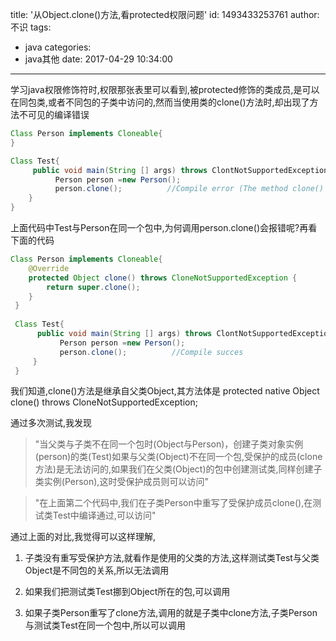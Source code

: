 title: '从Object.clone()方法,看protected权限问题'
id: 1493433253761
author: 不识
tags:
  - java
categories:
  - java其他
date: 2017-04-29 10:34:00
---
学习java权限修饰符时,权限那张表里可以看到,被protected修饰的类成员,是可以在同包类,或者不同包的子类中访问的,然而当使用类的clone()方法时,却出现了方法不可见的编译错误

```java
Class Person implements Cloneable{
}

Class Test{
     public void main(String [] args) throws ClontNotSupportedException{
          Person person =new Person();
          person.clone();          //Compile error (The method clone() from the type Object is not visible)
    }
}
```

上面代码中Test与Person在同一个包中,为何调用person.clone()会报错呢?再看下面的代码

```java
Class Person implements Cloneable{
    @Override
    protected Object clone() throws CloneNotSupportedException {
        return super.clone();
    }
 }
 
 Class Test{
      public void main(String [] args) throws ClontNotSupportedException{
           Person person =new Person();
           person.clone();          //Compile succes
     }
 }
```

我们知道,clone()方法是继承自父类Object,其方法体是   protected native Object clone() throws CloneNotSupportedException;

通过多次测试,我发现

>"当父类与子类不在同一个包时(Object与Person)，创建子类对象实例(person)的类(Test)如果与父类(Object)不在同一个包,受保护的成员(clone方法)是无法访问的,如果我们在父类(Object)的包中创建测试类,同样创建子类实例(Person),这时受保护成员则可以访问"

>"在上面第二个代码中,我们在子类Person中重写了受保护成员clone(),在测试类Test中编译通过,可以访问"

通过上面的对比,我觉得可以这样理解,

1. 子类没有重写受保护方法,就看作是使用的父类的方法,这样测试类Test与父类Object是不同包的关系,所以无法调用

2. 如果我们把测试类Test挪到Object所在的包,可以调用

3. 如果子类Person重写了clone方法,调用的就是子类中clone方法,子类Person与测试类Test在同一个包中,所以可以调用